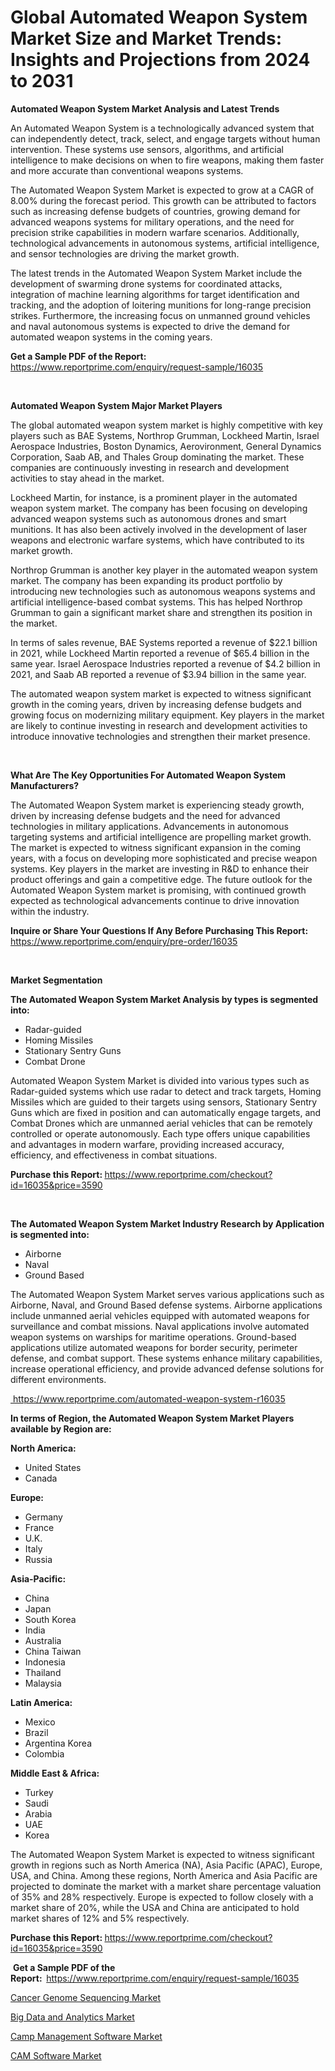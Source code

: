 <p><h1>Global Automated Weapon System Market Size and Market Trends: Insights and Projections from 2024 to 2031</h1></p><p><strong>Automated Weapon System Market Analysis and Latest Trends</strong></p>
<p><p>An Automated Weapon System is a technologically advanced system that can independently detect, track, select, and engage targets without human intervention. These systems use sensors, algorithms, and artificial intelligence to make decisions on when to fire weapons, making them faster and more accurate than conventional weapons systems.</p><p>The Automated Weapon System Market is expected to grow at a CAGR of 8.00% during the forecast period. This growth can be attributed to factors such as increasing defense budgets of countries, growing demand for advanced weapons systems for military operations, and the need for precision strike capabilities in modern warfare scenarios. Additionally, technological advancements in autonomous systems, artificial intelligence, and sensor technologies are driving the market growth.</p><p>The latest trends in the Automated Weapon System Market include the development of swarming drone systems for coordinated attacks, integration of machine learning algorithms for target identification and tracking, and the adoption of loitering munitions for long-range precision strikes. Furthermore, the increasing focus on unmanned ground vehicles and naval autonomous systems is expected to drive the demand for automated weapon systems in the coming years.</p></p>
<p><strong>Get a Sample PDF of the Report:&nbsp;</strong> <a href="https://www.reportprime.com/enquiry/request-sample/16035">https://www.reportprime.com/enquiry/request-sample/16035</a></p>
<p>&nbsp;</p>
<p><strong>Automated Weapon System Major Market Players</strong></p>
<p><p>The global automated weapon system market is highly competitive with key players such as BAE Systems, Northrop Grumman, Lockheed Martin, Israel Aerospace Industries, Boston Dynamics, Aerovironment, General Dynamics Corporation, Saab AB, and Thales Group dominating the market. These companies are continuously investing in research and development activities to stay ahead in the market.</p><p>Lockheed Martin, for instance, is a prominent player in the automated weapon system market. The company has been focusing on developing advanced weapon systems such as autonomous drones and smart munitions. It has also been actively involved in the development of laser weapons and electronic warfare systems, which have contributed to its market growth.</p><p>Northrop Grumman is another key player in the automated weapon system market. The company has been expanding its product portfolio by introducing new technologies such as autonomous weapons systems and artificial intelligence-based combat systems. This has helped Northrop Grumman to gain a significant market share and strengthen its position in the market.</p><p>In terms of sales revenue, BAE Systems reported a revenue of $22.1 billion in 2021, while Lockheed Martin reported a revenue of $65.4 billion in the same year. Israel Aerospace Industries reported a revenue of $4.2 billion in 2021, and Saab AB reported a revenue of $3.94 billion in the same year.</p><p>The automated weapon system market is expected to witness significant growth in the coming years, driven by increasing defense budgets and growing focus on modernizing military equipment. Key players in the market are likely to continue investing in research and development activities to introduce innovative technologies and strengthen their market presence.</p></p>
<p>&nbsp;</p>
<p><strong>What Are The Key Opportunities For Automated Weapon System Manufacturers?</strong></p>
<p><p>The Automated Weapon System market is experiencing steady growth, driven by increasing defense budgets and the need for advanced technologies in military applications. Advancements in autonomous targeting systems and artificial intelligence are propelling market growth. The market is expected to witness significant expansion in the coming years, with a focus on developing more sophisticated and precise weapon systems. Key players in the market are investing in R&D to enhance their product offerings and gain a competitive edge. The future outlook for the Automated Weapon System market is promising, with continued growth expected as technological advancements continue to drive innovation within the industry.</p></p>
<p><strong>Inquire or Share Your Questions If Any Before Purchasing This Report:</strong> <a href="https://www.reportprime.com/enquiry/pre-order/16035">https://www.reportprime.com/enquiry/pre-order/16035</a></p>
<p>&nbsp;</p>
<p><strong>Market Segmentation</strong></p>
<p><strong>The Automated Weapon System Market Analysis by types is segmented into:</strong></p>
<p><ul><li>Radar-guided</li><li>Homing Missiles</li><li>Stationary Sentry Guns</li><li>Combat Drone</li></ul></p>
<p><p>Automated Weapon System Market is divided into various types such as Radar-guided systems which use radar to detect and track targets, Homing Missiles which are guided to their targets using sensors, Stationary Sentry Guns which are fixed in position and can automatically engage targets, and Combat Drones which are unmanned aerial vehicles that can be remotely controlled or operate autonomously. Each type offers unique capabilities and advantages in modern warfare, providing increased accuracy, efficiency, and effectiveness in combat situations.</p></p>
<p><strong>Purchase this Report:&nbsp;</strong><a href="https://www.reportprime.com/checkout?id=16035&price=3590">https://www.reportprime.com/checkout?id=16035&price=3590</a></p>
<p>&nbsp;</p>
<p><strong>The Automated Weapon System Market Industry Research by Application is segmented into:</strong></p>
<p><ul><li>Airborne</li><li>Naval</li><li>Ground Based</li></ul></p>
<p><p>The Automated Weapon System Market serves various applications such as Airborne, Naval, and Ground Based defense systems. Airborne applications include unmanned aerial vehicles equipped with automated weapons for surveillance and combat missions. Naval applications involve automated weapon systems on warships for maritime operations. Ground-based applications utilize automated weapons for border security, perimeter defense, and combat support. These systems enhance military capabilities, increase operational efficiency, and provide advanced defense solutions for different environments.</p></p>
<p><a href="https://www.reportprime.com/automated-weapon-system-r16035">&nbsp;https://www.reportprime.com/automated-weapon-system-r16035</a></p>
<p><strong>In terms of Region, the Automated Weapon System Market Players available by Region are:</strong></p>
<p>
    <p> <strong> North America: </strong>
        <ul>
            <li>United States</li>
            <li>Canada</li>
        </ul>
        </p> 
    <p> <strong> Europe: </strong>
        <ul>
            <li>Germany</li>
            <li>France</li>
            <li>U.K.</li>
            <li>Italy</li>
            <li>Russia</li>
        </ul>
        </p> 
    <p> <strong> Asia-Pacific: </strong>
        <ul>
            <li>China</li>
            <li>Japan</li>
            <li>South Korea</li>
            <li>India</li>
            <li>Australia</li>
            <li>China Taiwan</li>
            <li>Indonesia</li>
            <li>Thailand</li>
            <li>Malaysia</li>
        </ul>
        </p> 
    <p> <strong> Latin America: </strong>
        <ul>
            <li>Mexico</li>
            <li>Brazil</li>
            <li>Argentina Korea</li>
            <li>Colombia</li>
        </ul>
        </p> 
    <p> <strong> Middle East & Africa: </strong>
        <ul>
            <li>Turkey</li>
            <li>Saudi</li>
            <li>Arabia</li>
            <li>UAE</li>
            <li>Korea</li>
        </ul>
    </p>
    </p>
<p><p>The Automated Weapon System Market is expected to witness significant growth in regions such as North America (NA), Asia Pacific (APAC), Europe, USA, and China. Among these regions, North America and Asia Pacific are projected to dominate the market with a market share percentage valuation of 35% and 28% respectively. Europe is expected to follow closely with a market share of 20%, while the USA and China are anticipated to hold market shares of 12% and 5% respectively.</p></p>
<p><strong>Purchase this Report: </strong><a href="https://www.reportprime.com/checkout?id=16035&price=3590">https://www.reportprime.com/checkout?id=16035&price=3590</a></p>
<p>&nbsp;<strong>Get a Sample PDF of the Report:&nbsp;&nbsp;</strong><a href="https://www.reportprime.com/enquiry/request-sample/16035">https://www.reportprime.com/enquiry/request-sample/16035</a></p>
<p><strong></strong></p>
<p><p><a href="https://github.com/jadenRaynor/Market-Research-Report-List-1/blob/main/cancer-genome-sequencing-market.md">Cancer Genome Sequencing Market</a></p><p><a href="https://github.com/trameciabutler45/Market-Research-Report-List-1/blob/main/big-data-and-analytics-market.md">Big Data and Analytics Market</a></p><p><a href="https://github.com/JordyBecker/Market-Research-Report-List-1/blob/main/camp-management-software-market.md">Camp Management Software Market</a></p><p><a href="https://github.com/sydneyHley85/Market-Research-Report-List-1/blob/main/cam-software-market.md">CAM Software Market</a></p></p>